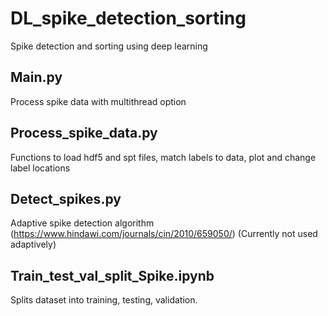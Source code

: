 # DL_spike_detection_sorting
Spike detection and sorting using deep learning
## Main.py
Process spike data with multithread option
## Process_spike_data.py
Functions to load hdf5 and spt files, match labels to data, plot and change label locations
## Detect_spikes.py
Adaptive spike detection algorithm (https://www.hindawi.com/journals/cin/2010/659050/)
(Currently not used adaptively)
## Train_test_val_split_Spike.ipynb
Splits dataset into training, testing, validation.
